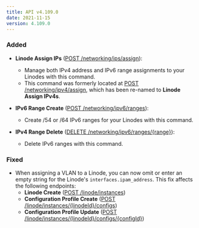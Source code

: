 ```yaml
---
title: API v4.109.0
date: 2021-11-15
version: 4.109.0
---
```


### Added

- **Linode Assign IPs** ([POST /networking/ips/assign](https://www.linode.com/docs/api/networking/#linodes-assign-ips)):
    - Manage both IPv4 address and IPv6 range assignments to your Linodes with this command.
    - This command was formerly located at [POST /networking/ipv4/assign](https://www.linode.com/docs/api/networking/#linodes-assign-ipv4s), which has been re-named to **Linode Assign IPv4s**.

- **IPv6 Range Create** ([POST /networking/ipv6/ranges](https://www.linode.com/docs/api/networking/#ipv6-range-create)):
    - Create /54 or /64 IPv6 ranges for your Linodes with this command.

- **IPv4 Range Delete** ([DELETE /networking/ipv6/ranges/{range}](https://www.linode.com/docs/api/networking/#ipv6-range-delete)):
    - Delete IPv6 ranges with this command.

### Fixed

- When assigning a VLAN to a Linode, you can now omit or enter an empty string for the Linode's `interfaces.ipam_address`. This fix affects the following endpoints:
    - **Linode Create** ([POST /linode/instances](https://www.linode.com/docs/api/linode-instances/#linode-create))
    - **Configuration Profile Create** ([POST /linode/instances/{linodeId}/configs](https://www.linode.com/docs/api/linode-instances/#configuration-profile-create))
    - **Configuration Profile Update** ([POST /linode/instances/{linodeId}/configs/{configId}](https://www.linode.com/docs/api/linode-instances/#configuration-profile-update))
